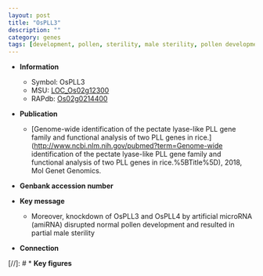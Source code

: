 ```yaml
---
layout: post
title: "OsPLL3"
description: ""
category: genes
tags: [development, pollen, sterility, male sterility, pollen development]
---
```


* **Information**  
    + Symbol: OsPLL3  
    + MSU: [LOC_Os02g12300](http://rice.uga.edu/cgi-bin/ORF_infopage.cgi?orf=LOC_Os02g12300)  
    + RAPdb: [Os02g0214400](https://rapdb.dna.affrc.go.jp/locus/?name=Os02g0214400)  

* **Publication**  
    + [Genome-wide identification of the pectate lyase-like PLL gene family and functional analysis of two PLL genes in rice.](http://www.ncbi.nlm.nih.gov/pubmed?term=Genome-wide identification of the pectate lyase-like PLL gene family and functional analysis of two PLL genes in rice.%5BTitle%5D), 2018, Mol Genet Genomics.

* **Genbank accession number**  

* **Key message**  
    + Moreover, knockdown of OsPLL3 and OsPLL4 by artificial microRNA (amiRNA) disrupted normal pollen development and resulted in partial male sterility

* **Connection**  

[//]: # * **Key figures**  


